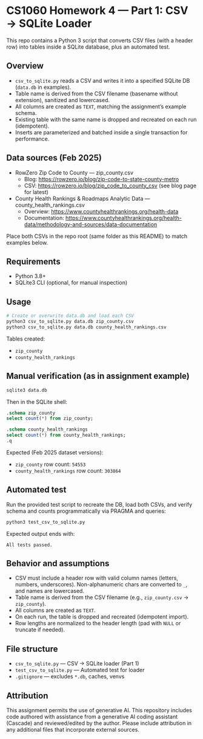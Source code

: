 # CS1060 Homework 4 — Part 1: CSV → SQLite Loader

This repo contains a Python 3 script that converts CSV files (with a header row) into tables inside a SQLite database, plus an automated test.

## Overview
- `csv_to_sqlite.py` reads a CSV and writes it into a specified SQLite DB (`data.db` in examples).
- Table name is derived from the CSV filename (basename without extension), sanitized and lowercased.
- All columns are created as `TEXT`, matching the assignment’s example schema.
- Existing table with the same name is dropped and recreated on each run (idempotent).
- Inserts are parameterized and batched inside a single transaction for performance.

## Data sources (Feb 2025)
- RowZero Zip Code to County — zip_county.csv
  - Blog: https://rowzero.io/blog/zip-code-to-state-county-metro
  - CSV: https://rowzero.io/blog/zip_code_to_county_csv (see blog page for latest)
- County Health Rankings & Roadmaps Analytic Data — county_health_rankings.csv
  - Overview: https://www.countyhealthrankings.org/health-data
  - Documentation: https://www.countyhealthrankings.org/health-data/methodology-and-sources/data-documentation

Place both CSVs in the repo root (same folder as this README) to match examples below.

## Requirements
- Python 3.8+
- SQLite3 CLI (optional, for manual inspection)

## Usage
```bash
# Create or overwrite data.db and load each CSV
python3 csv_to_sqlite.py data.db zip_county.csv
python3 csv_to_sqlite.py data.db county_health_rankings.csv
```

Tables created:
- `zip_county`
- `county_health_rankings`

## Manual verification (as in assignment example)
```bash
sqlite3 data.db
```
Then in the SQLite shell:
```sql
.schema zip_county
select count(*) from zip_county;

.schema county_health_rankings
select count(*) from county_health_rankings;
.q
```
Expected (Feb 2025 dataset versions):
- `zip_county` row count: `54553`
- `county_health_rankings` row count: `303864`

## Automated test
Run the provided test script to recreate the DB, load both CSVs, and verify schema and counts programmatically via PRAGMA and queries:
```bash
python3 test_csv_to_sqlite.py
```
Expected output ends with:
```
All tests passed.
```

## Behavior and assumptions
- CSV must include a header row with valid column names (letters, numbers, underscores). Non-alphanumeric chars are converted to `_`, and names are lowercased.
- Table name is derived from the CSV filename (e.g., `zip_county.csv` → `zip_county`).
- All columns are created as `TEXT`.
- On each run, the table is dropped and recreated (idempotent import).
- Row lengths are normalized to the header length (pad with `NULL` or truncate if needed).

## File structure
- `csv_to_sqlite.py` — CSV → SQLite loader (Part 1)
- `test_csv_to_sqlite.py` — Automated test for loader
- `.gitignore` — excludes `*.db`, caches, venvs

## Attribution
This assignment permits the use of generative AI. This repository includes code authored with assistance from a generative AI coding assistant (Cascade) and reviewed/edited by the author. Please include attribution in any additional files that incorporate external sources.

